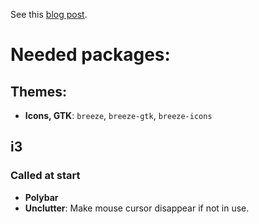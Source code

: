 See this [blog post](https://developer.atlassian.com/blog/2016/02/best-way-to-store-dotfiles-git-bare-repo/).

# Needed packages:

## Themes:

* **Icons, GTK**: `breeze`, `breeze-gtk`, `breeze-icons`

## i3

### Called at start
* **Polybar**
* **Unclutter**: Make mouse cursor disappear if not in use.
